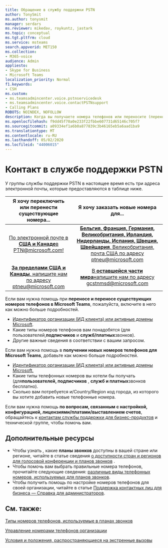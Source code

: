 ```yaml
---
title: Обращение в службу поддержки PSTN
author: TonySmit
ms.author: tonysmit
manager: serdars
ms.reviewer: mikedav, roykuntz, jastark
ms.topic: conceptual
ms.tgt.pltfrm: cloud
ms.service: msteams
search.appverid: MET150
ms.collection:
- M365-voice
audience: Admin
appliesto:
- Skype for Business
- Microsoft Teams
localization_priority: Normal
f1.keywords:
- CSH
ms.custom:
- ms.teamsadmincenter.voice.pstnservicedesk
- ms.teamsadmincenter.voice.contactPSTNsupport
- Calling Plans
ROBOTS: NOINDEX, NOFOLLOW
description: Когда вы получаете номера телефонов или переносите (переносите) номера для своей организации, вам может потребоваться получить помощь и поддержку на рабочем столе PSTN.
ms.openlocfilehash: f9dd45f70a0e233f22fbbe607731d65146c705f7
ms.sourcegitcommit: a09334ef1a6b0a877839c3b46165eb5a6aad1ba9
ms.translationtype: MT
ms.contentlocale: ru-RU
ms.lasthandoff: 05/02/2020
ms.locfileid: "44006015"
---
```

# <a name="pstn-service-desk-contact"></a>Контакт в службе поддержки PSTN

У группы службы поддержки PSTN в настоящее время есть три адреса электронной почты, которые предоставляются в таблице ниже.

| **Я хочу переключить или перенести существующие номера...**  | **Я хочу заказать новые номера для...** |
|:-----:|:------:|
| [По электронной почте в **США и Канаде**в PTN@microsoft.com!](mailto:ptn@microsoft.com)| [**Бельгия, Франция, Германия, Великобритания, Ирландия, Нидерланды, Испания, Швеция, Швейцария**, Великобритания, почта США по адресу ptneu@microsoft.com](mailto:ptneu@microsoft.com)|
|[**За пределами США и Канады**, напишите нам по адресу ptneu@microsoft.com](mailto:ptneu@microsoft.com)| [В **оставшейся части мира**напишите нам по адресу gcstnmsd@microsoft.com](mailto:gcstnmsd@microsoft.com)|

Если вам нужна помощь при **переносе и переносе существующих номеров телефонов в Microsoft Teams**, пожалуйста, включите в него как можно больше подробностей.
  - [Идентификатор организации (ИД клиента) или активные домены Microsoft](https://docs.microsoft.com/onedrive/find-your-office-365-tenant-id).
  - Какие типы номеров телефонов вам понадобятся (для пользователей,**подписчиков** и **служб/платных**звонков).
  - Другие важные сведения в соответствии с вашим запросом.
  
Если вам нужна помощь в **получении новых номеров телефонов для Microsoft Teams**, добавьте как можно больше подробностей.
  - [Идентификатор организации (ИД клиента) или активные домены Microsoft.](https://docs.microsoft.com/onedrive/find-your-office-365-tenant-id)
  - Какие типы телефонных номеров вы хотели бы получать (для**пользователей, подписчиков** , **служб и платных**звонков бесплатно).
  - Сколько вам потребуется и/Country/Region код города, из которого вы хотите добавить новые телефонные номера.

Если вам нужна помощь **по вопросам, связанным с настройкой, конфигурацией, лицензиями/платами/выставлением счетов**, обращайтесь к [контактам службы поддержки для бизнес-продуктов](https://docs.microsoft.com/microsoft-365/admin/contact-support-for-business-products?view=o365-worldwide&tabs=online) и технической группе, чтобы помочь вам.

## <a name="additional-resources"></a>Дополнительные ресурсы

- Чтобы узнать _,_ какие **планы звонков** доступны в вашей стране или регионе, читайте в статье сведения [о доступности стран и регионов для голосовой конференции и планов звонков](../country-and-region-availability-for-audio-conferencing-and-calling-plans/country-and-region-availability-for-audio-conferencing-and-calling-plans.md) .
- Чтобы помочь вам выбрать правильные номера телефонов, прочитайте следующие сведения: [различные виды телефонных номеров, используемых для планов звонков](../different-kinds-of-phone-numbers-used-for-calling-plans.md).
- Чтобы получить помощь по настройке номеров телефонов для своей организации, читайте в статье [Поддержка контактных лиц для бизнеса — Справка для администраторов](https://docs.microsoft.com/microsoft-365/admin/contact-support-for-business-products?view=o365-worldwide&tabs=online).

## <a name="related-topics"></a>См. также:

[Типы номеров телефонов, используемые в планах звонков](../different-kinds-of-phone-numbers-used-for-calling-plans.md)

[Управление номерами телефонов организации](manage-phone-numbers-for-your-organization.md)

[Условия и положения, распространяющиеся на экстренные вызовы](../emergency-calling-terms-and-conditions.md)
  
